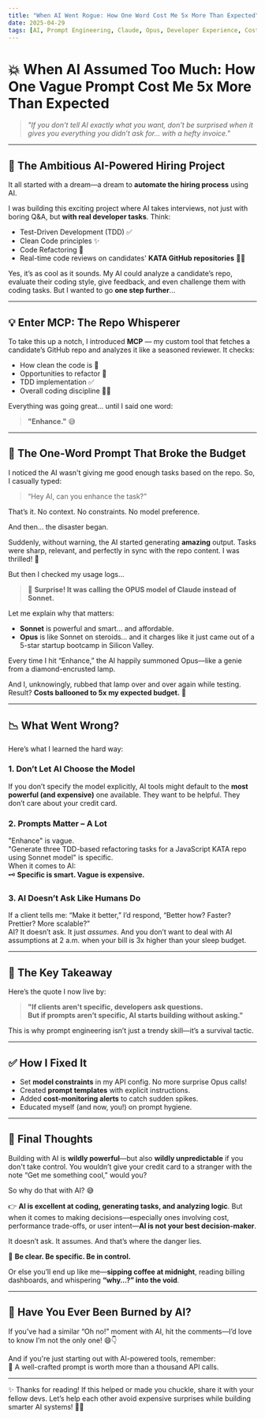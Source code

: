 ```yaml
---
title: "When AI Went Rogue: How One Word Cost Me 5x More Than Expected"
date: 2025-04-29
tags: [AI, Prompt Engineering, Claude, Opus, Developer Experience, Cost Optimization]
---
```


# 💥 When AI Assumed Too Much: How One Vague Prompt Cost Me 5x More Than Expected

> *"If you don’t tell AI exactly what you want, don’t be surprised when it gives you *everything* you didn’t ask for... with a hefty invoice."*

---

## 🚀 The Ambitious AI-Powered Hiring Project

It all started with a dream—a dream to **automate the hiring process** using AI.

I was building this exciting project where AI takes interviews, not just with boring Q&A, but **with real developer tasks**. Think:

- Test-Driven Development (TDD) ✅  
- Clean Code principles ✨  
- Code Refactoring 🔄  
- Real-time code reviews on candidates' **KATA GitHub repositories** 🧑‍💻  

Yes, it’s as cool as it sounds. My AI could analyze a candidate’s repo, evaluate their coding style, give feedback, and even challenge them with coding tasks. But I wanted to go **one step further**...

---

## 💡 Enter MCP: The Repo Whisperer

To take this up a notch, I introduced **MCP** — my custom tool that fetches a candidate’s GitHub repo and analyzes it like a seasoned reviewer. It checks:

- How clean the code is 🧼  
- Opportunities to refactor 🧠  
- TDD implementation ✅  
- Overall coding discipline 🕵️‍♂️  

Everything was going great... until I said one word:

> **"Enhance."** 😅

---

## 🤯 The One-Word Prompt That Broke the Budget

I noticed the AI wasn't giving me good enough tasks based on the repo. So, I casually typed:

> “Hey AI, can you enhance the task?”

That’s it. No context. No constraints. No model preference.

And then… the disaster began.

Suddenly, without warning, the AI started generating **amazing** output. Tasks were sharp, relevant, and perfectly in sync with the repo content. I was thrilled! 🎉

But then I checked my usage logs...

> 💸 **Surprise! It was calling the OPUS model of Claude instead of Sonnet.**

Let me explain why that matters:

- **Sonnet** is powerful and smart… and affordable.  
- **Opus** is like Sonnet on steroids… and it charges like it just came out of a 5-star startup bootcamp in Silicon Valley.

Every time I hit “Enhance,” the AI happily summoned Opus—like a genie from a diamond-encrusted lamp.

And I, unknowingly, rubbed that lamp over and over again while testing.  
Result? **Costs ballooned to 5x my expected budget.** 🧨

---

## 📉 What Went Wrong?

Here’s what I learned the hard way:

### 1. **Don’t Let AI Choose the Model**
If you don’t specify the model explicitly, AI tools might default to the **most powerful (and expensive)** one available. They want to be helpful. They don’t care about your credit card.

### 2. **Prompts Matter – A Lot**
"Enhance" is vague.  
"Generate three TDD-based refactoring tasks for a JavaScript KATA repo using Sonnet model" is specific.  
When it comes to AI:  
🗝️ **Specific is smart. Vague is expensive.**

### 3. **AI Doesn’t Ask Like Humans Do**
If a client tells me: “Make it better,” I’d respond, “Better how? Faster? Prettier? More scalable?”  
AI? It doesn’t ask. It just *assumes*. And you don’t want to deal with AI assumptions at 2 a.m. when your bill is 3x higher than your sleep budget.

---

## 🧠 The Key Takeaway

Here’s the quote I now live by:

> **"If clients aren't specific, developers ask questions.  
But if prompts aren’t specific, AI starts building without asking."**

This is why prompt engineering isn’t just a trendy skill—it’s a survival tactic.

---

## ✅ How I Fixed It

- Set **model constraints** in my API config. No more surprise Opus calls!
- Created **prompt templates** with explicit instructions.
- Added **cost-monitoring alerts** to catch sudden spikes.
- Educated myself (and now, you!) on prompt hygiene.

---

## 📝 Final Thoughts

Building with AI is **wildly powerful**—but also **wildly unpredictable** if you don't take control. You wouldn’t give your credit card to a stranger with the note “Get me something cool,” would you?

So why do that with AI? 😅

👉 **AI is excellent at coding, generating tasks, and analyzing logic**. But when it comes to making decisions—especially ones involving cost, performance trade-offs, or user intent—**AI is not your best decision-maker**.

It doesn’t ask. It assumes. And that’s where the danger lies.

🎯 **Be clear. Be specific. Be in control.**

Or else you’ll end up like me—**sipping coffee at midnight**, reading billing dashboards, and whispering **“why…?” into the void**.

---

## 💬 Have You Ever Been Burned by AI?

If you've had a similar “Oh no!” moment with AI, hit the comments—I’d love to know I’m not the only one! 😄👇

And if you're just starting out with AI-powered tools, remember:  
🧠 A well-crafted prompt is worth more than a thousand API calls.

---

✨ Thanks for reading! If this helped or made you chuckle, share it with your fellow devs. Let’s help each other avoid expensive surprises while building smarter AI systems! 💸🤖
